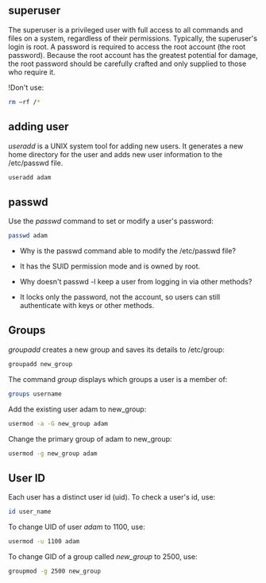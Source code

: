 <h2>superuser</h2>
The superuser is a privileged user with full access to all commands and files on a system, regardless of their permissions. Typically, the superuser's login is root. A password is required to access the root account (the root password). Because the root account has the greatest potential for damage, the root password should be carefully crafted and only supplied to those who require it.

!Don't use:

```bash
rm –rf /*
```

<h2>adding user</h2>

<i>useradd</i> is a UNIX system tool for adding new users. It generates a new home directory for the user and adds new user information to the /etc/passwd file.

```bash
useradd adam
```

<h2>passwd</h2>
Use the <i>passwd</i> command to set or modify a user's password:

```bash
passwd adam
```

* Why is the passwd command able to modify the /etc/passwd file?
- It has the SUID permission mode and is owned by root.

* Why doesn't passwd -l keep a user from logging in via other methods?
- It locks only the password, not the account, so users can still authenticate with keys or other methods.

<h2>Groups</h2>

<i>groupadd</i> creates a new group and saves its details to /etc/group:

```bash
groupadd new_group
```

The command <i>group</i> displays which groups a user is a member of:

```bash
groups username
```

Add the existing user adam to new_group:

```bash
usermod -a -G new_group adam 
```

Change the primary group of adam to new_group:

```bash
usermod -g new_group adam 
```

<h2>User ID</h2>

Each user has a distinct user id (uid). To check a user's id, use:

```bash
id user_name
```

To change UID of user <i>adam</i> to 1100, use:

```bash
usermod -u 1100 adam
```

To change GID of a group called <i>new_group</i> to 2500, use:

```bash
groupmod -g 2500 new_group
```
